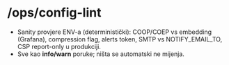 # /ops/config-lint
- Sanity provjere ENV-a (deterministički): COOP/COEP vs embedding (Grafana), compression flag, alerts token, SMTP vs NOTIFY_EMAIL_TO, CSP report-only u produkciji.
- Sve kao **info/warn** poruke; ništa se automatski ne mijenja.
